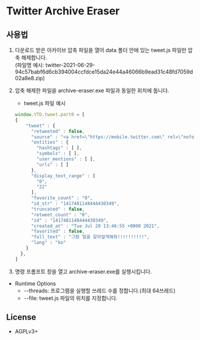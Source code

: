 # Twitter Archive Eraser

## 사용법

1. 다운로드 받은 아카이브 압축 파일을 열어 data 폴더 안에 있는 tweet.js 파일만 압축 해제합니다.</br>(파일명 예시: twitter-2021-06-29-94c57babf6d6cb394004ccfdce15da24e44a46066b9ead31c48fd7059d02a8e8.zip)
2. 압축 해제한 파일을 archive-eraser.exe 파일과 동일한 위치에 둡니다.
    - tweet.js 파일 예시
    ```javascript
    window.YTD.tweet.part0 = [
    {
        "tweet" : {
          "retweeted" : false,
          "source" : "<a href=\"https://mobile.twitter.com\" rel=\"nofollow\">Twitter Web App</a>",
          "entities" : {
            "hashtags" : [ ],
            "symbols" : [ ],
            "user_mentions" : [ ],
            "urls" : [ ]
          },
          "display_text_range" : [
            "0",
            "22"
          ],
          "favorite_count" : "0",
          "id_str" : "1417481148444430349",
          "truncated" : false,
          "retweet_count" : "0",
          "id" : "1417481148444430349",
          "created_at" : "Tue Jul 20 13:46:55 +0000 2021",
          "favorited" : false,
          "full_text" : "그럼 얼굴 갈아엎게해줘!!!!!!!!!!",
          "lang" : "ko"
        }
      },
    ]
    ```

3. 명령 프롬프트 창을 열고 archive-eraser.exe를 실행시킵니다.

- Runtime Options
    - --threads: 프로그램을 실행할 쓰레드 수를 정합니다.(최대 64쓰레드)
    - --file: tweet.js 파일의 위치를 지정합니다.

## License
- AGPLv3+
